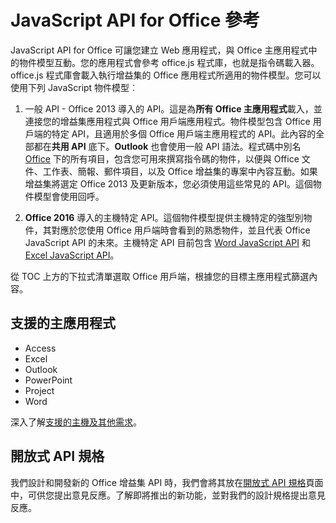 
# <a name="javascript-api-for-office-reference"></a>JavaScript API for Office 參考

JavaScript API for Office 可讓您建立 Web 應用程式，與 Office 主應用程式中的物件模型互動。您的應用程式會參考 office.js 程式庫，也就是指令碼載入器。office.js 程式庫會載入執行增益集的 Office 應用程式所適用的物件模型。您可以使用下列 JavaScript 物件模型︰


1. 一般 API - Office 2013 導入的 API。這是為**所有 Office 主應用程式**載入，並連接您的增益集應用程式與 Office 用戶端應用程式。物件模型包含 Office 用戶端的特定 API，且適用於多個 Office 用戶端主應用程式的 API。此內容的全部都在**共用 API** 底下。**Outlook** 也會使用一般 API 語法。程式碼中別名 [Office](../reference/shared/office.md) 下的所有項目，包含您可用來撰寫指令碼的物件，以便與 Office 文件、工作表、簡報、郵件項目，以及 Office 增益集的專案中內容互動。如果增益集將選定 Office 2013 及更新版本，您必須使用這些常見的 API。這個物件模型會使用回呼。

1. **Office 2016** 導入的主機特定 API。這個物件模型提供主機特定的強型別物件，其對應於您使用 Office 用戶端時會看到的熟悉物件，並且代表 Office JavaScript API 的未來。主機特定 API 目前包含 [Word JavaScript API](../reference/word/word-add-ins-reference-overview.md) 和 [Excel JavaScript API](../reference/excel/application.md)。

從 TOC 上方的下拉式清單選取 Office 用戶端，根據您的目標主應用程式篩選內容。

## <a name="supported-host-applications"></a>支援的主應用程式
* Access
* Excel
* Outlook
* PowerPoint
* Project
* Word

深入了解[支援的主機及其他需求](../docs/overview/requirements-for-running-office-add-ins.md)。

## <a name="open-api-specifications"></a>開放式 API 規格

我們設計和開發新的 Office 增益集 API 時，我們會將其放在[開放式 API 規格](openspec.md)頁面中，可供您提出意見反應。了解即將推出的新功能，並對我們的設計規格提出意見反應。


